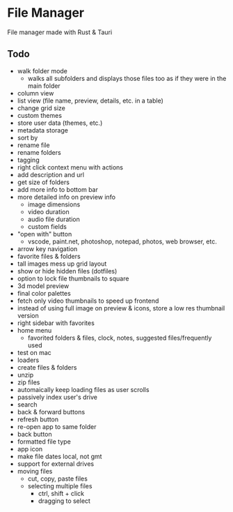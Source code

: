 # File Manager

File manager made with Rust & Tauri

## Todo

- walk folder mode
  - walks all subfolders and displays those files too as if they were in the main folder
- column view
- list view (file name, preview, details, etc. in a table)
- change grid size
- custom themes
- store user data (themes, etc.)
- metadata storage
- sort by
- rename file
- rename folders
- tagging
- right click context menu with actions
- add description and url
- get size of folders
- add more info to bottom bar
- more detailed info on preview info
  - image dimensions
  - video duration
  - audio file duration
  - custom fields
- "open with" button
  - vscode, paint.net, photoshop, notepad, photos, web browser, etc.
- arrow key navigation
- favorite files & folders
- tall images mess up grid layout
- show or hide hidden files (dotfiles)
- option to lock file thumbnails to square
- 3d model preview
- final color palettes
- fetch only video thumbnails to speed up frontend
- instead of using full image on preview & icons, store a low res thumbnail version
- right sidebar with favorites
- home menu
  - favorited folders & files, clock, notes, suggested files/frequently used
- test on mac
- loaders
- create files & folders
- unzip
- zip files
- automaically keep loading files as user scrolls
- passively index user's drive
- search
- back & forward buttons
- refresh button
- re-open app to same folder
- back button
- formatted file type
- app icon
- make file dates local, not gmt
- support for external drives
- moving files
  - cut, copy, paste files
  - selecting multiple files
    - ctrl, shift + click
    - dragging to select
